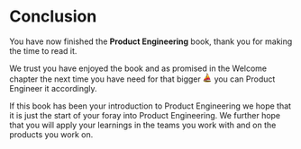 # Conclusion

You have now finished the **Product Engineering** book, thank you for making the time to read it.

We trust you have enjoyed the book and as promised in the Welcome chapter the next time you have need for that bigger ![](assets/boat.png) you can Product Engineer it accordingly.

If this book has been your introduction to Product Engineering we hope that it is just the start of your foray into Product Engineering. We further hope that you will apply your learnings in the teams you work with and on the products you work on.
